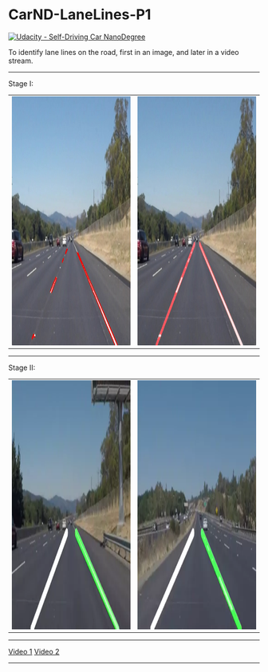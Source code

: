 # CarND-LaneLines-P1
[![Udacity - Self-Driving Car NanoDegree](https://s3.amazonaws.com/udacity-sdc/github/shield-carnd.svg)](http://www.udacity.com/drive)

<p> To identify lane lines on the road, first in an image, and later in a video stream.</p>

<hr>
<p>Stage I:</p>
<table>
<td> 
<img src="examples/line-segments-example.jpg" style="width:500;height:500px;"> <br>
</td> 
<td> 
<img src="examples/laneLines_thirdPass.jpg" style="width:500;height:500px;"> <br>
</td> 
</table>

<hr>
<p>Stage II:</p>
<table>
<td> 
<img src="test_videos_output/1.webp" style="width:500;height:500px;"> <br>
</td> 
<td> 
<img src="test_videos_output/2.webp" style="width:500;height:500px;"> <br>
</td> 
</table>

<hr>

<a href="test_videos_output/solidWhiteRight.mp4">Video 1</a>
<a href="test_videos_output/solidYellowLeft.mp4">Video 2</a> 

<hr>


